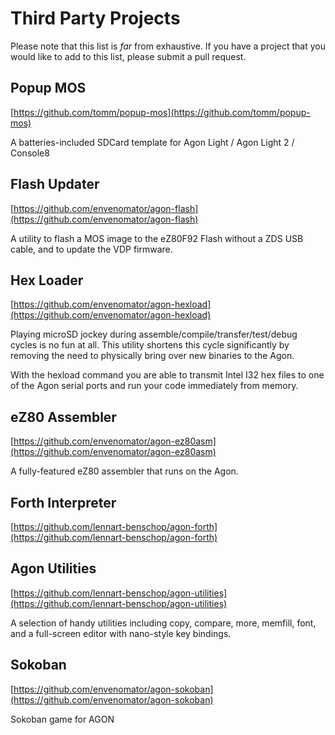 # Third Party Projects

Please note that this list is _far_ from exhaustive. If you have a project that you would like to add to this list, please submit a pull request.


## Popup MOS

[https://github.com/tomm/popup-mos](https://github.com/tomm/popup-mos)

A batteries-included SDCard template for Agon Light / Agon Light 2 / Console8

## Flash Updater

[https://github.com/envenomator/agon-flash](https://github.com/envenomator/agon-flash)

A utility to flash a MOS image to the eZ80F92 Flash without a ZDS USB cable, and to update the VDP firmware.

## Hex Loader

[https://github.com/envenomator/agon-hexload](https://github.com/envenomator/agon-hexload)

Playing microSD jockey during assemble/compile/transfer/test/debug cycles is no fun at all. This utility shortens this cycle significantly by removing the need to physically bring over new binaries to the Agon.

With the hexload command you are able to transmit Intel I32 hex files to one of the Agon serial ports and run your code immediately from memory.

## eZ80 Assembler

[https://github.com/envenomator/agon-ez80asm](https://github.com/envenomator/agon-ez80asm)

A fully-featured eZ80 assembler that runs on the Agon.

## Forth Interpreter

[https://github.com/lennart-benschop/agon-forth](https://github.com/lennart-benschop/agon-forth)

## Agon Utilities

[https://github.com/lennart-benschop/agon-utilities](https://github.com/lennart-benschop/agon-utilities)

A selection of handy utilities including copy, compare, more, memfill, font, and a full-screen editor with nano-style key bindings.

## Sokoban

[https://github.com/envenomator/agon-sokoban](https://github.com/envenomator/agon-sokoban)

Sokoban game for AGON

